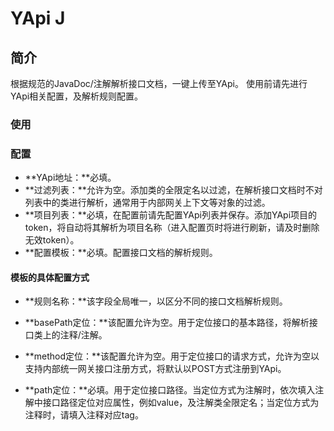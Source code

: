 # YApi J

## 简介

根据规范的JavaDoc/注解解析接口文档，一键上传至YApi。
使用前请先进行YApi相关配置，及解析规则配置。

### 使用



### 配置

* **YApi地址：**必填。
* **过滤列表：**允许为空。添加类的全限定名以过滤，在解析接口文档时不对列表中的类进行解析，通常用于内部网关上下文等对象的过滤。
* **项目列表：**必填，在配置前请先配置YApi列表并保存。添加YApi项目的token，将自动将其解析为项目名称（进入配置页时将进行刷新，请及时删除无效token）。
* **配置模板：**必填。配置接口文档的解析规则。

#### 模板的具体配置方式

* **规则名称：**该字段全局唯一，以区分不同的接口文档解析规则。

* **basePath定位：**该配置允许为空。用于定位接口的基本路径，将解析接口类上的注释/注解。

* **method定位：**该配置允许为空。用于定位接口的请求方式，允许为空以支持内部统一网关接口注册方式，将默认以POST方式注册到YApi。

* **path定位：**必填。用于定位接口路径。当定位方式为注解时，依次填入注解中接口路径定位对应属性，例如value，及注解类全限定名；当定位方式为注释时，请填入注释对应tag。


